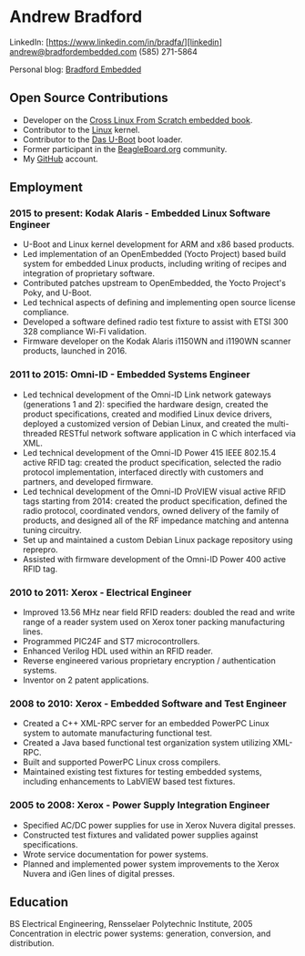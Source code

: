 # Andrew Bradford

LinkedIn: [https://www.linkedin.com/in/bradfa/][linkedin]<br/>
[andrew@bradfordembedded.com][email]
(585) 271-5864  

Personal blog: [Bradford Embedded][blog]

[linkedin]: https://www.linkedin.com/in/bradfa/
[email]: mailto:andrew@bradfordembedded.com
[blog]: http://www.bradfordembedded.com

## Open Source Contributions

* Developer on the [Cross Linux From Scratch embedded book][clfs].
* Contributor to the [Linux][linux] kernel.
* Contributor to the [Das U-Boot][u-boot] boot loader.
* Former participant in the [BeagleBoard.org][beagle] community.
* My [GitHub][github] account.

[clfs]: http://clfs.org/view/clfs-embedded/
[beagle]: http://beagleboard.org
[u-boot]: http://www.denx.de/wiki/U-Boot/WebHome
[linux]: http://www.kernel.org
[github]: http://github.com/bradfa

## Employment

### 2015 to present: Kodak Alaris - Embedded Linux Software Engineer

* U-Boot and Linux kernel development for ARM and x86 based products.
* Led implementation of an OpenEmbedded (Yocto Project) based build system for
  embedded Linux products, including writing of recipes and integration of
  proprietary software.
* Contributed patches upstream to OpenEmbedded, the Yocto Project's Poky, and
  U-Boot.
* Led technical aspects of defining and implementing open source license
  compliance.
* Developed a software defined radio test fixture to assist with ETSI 300 328
  compliance Wi-Fi validation.
* Firmware developer on the Kodak Alaris i1150WN and i1190WN scanner products,
  launched in 2016.

### 2011 to 2015: Omni-ID - Embedded Systems Engineer

* Led technical development of the Omni-ID Link network gateways (generations 1
  and 2): specified the hardware design, created the product specifications,
  created and modified Linux device drivers, deployed a customized version of
  Debian Linux, and created the multi-threaded RESTful network software
  application in C which interfaced via XML.
* Led technical development of the Omni-ID Power 415 IEEE 802.15.4 active RFID
  tag: created the product specification, selected the radio protocol
  implementation, interfaced directly with customers and partners, and developed
  firmware.
* Led technical development of the Omni-ID ProVIEW visual active RFID tags
  starting from 2014: created the product specification, defined the radio
  protocol, coordinated vendors, owned delivery of the family of products, and
  designed all of the RF impedance matching and antenna tuning circuitry.
* Set up and maintained a custom Debian Linux package repository using reprepro.
* Assisted with firmware development of the Omni-ID Power 400 active RFID tag.

### 2010 to 2011: Xerox - Electrical Engineer

* Improved 13.56 MHz near field RFID readers: doubled the read and
  write range of a reader system used on Xerox toner packing manufacturing
  lines.
* Programmed PIC24F and ST7 microcontrollers.
* Enhanced Verilog HDL used within an RFID reader.
* Reverse engineered various proprietary encryption / authentication systems.
* Inventor on 2 patent applications.

### 2008 to 2010: Xerox - Embedded Software and Test Engineer

* Created a C++ XML-RPC server for an embedded PowerPC Linux system to automate
  manufacturing functional test.
* Created a Java based functional test organization system utilizing XML-RPC.
* Built and supported PowerPC Linux cross compilers.
* Maintained existing test fixtures for testing embedded systems, including
  enhancements to LabVIEW based test fixtures.

### 2005 to 2008: Xerox - Power Supply Integration Engineer

* Specified AC/DC power supplies for use in Xerox Nuvera digital presses.
* Constructed test fixtures and validated power supplies against specifications.
* Wrote service documentation for power systems.
* Planned and implemented power system improvements to the Xerox Nuvera and iGen
  lines of digital presses.

## Education

BS Electrical Engineering, Rensselaer Polytechnic Institute, 2005  
Concentration in electric power systems: generation, conversion, and
distribution.
